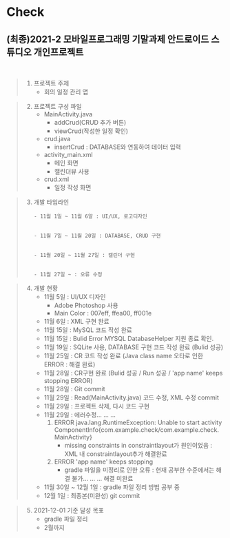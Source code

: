 Check
==============

(최종)2021-2 모바일프로그래밍 기말과제 안드로이드 스튜디오 개인프로젝트
-------------
<br>

> 1) 프로젝트 주제
>    * 회의 일정 관리 앱

> 2) 프로젝트 구성 파일
>     * MainActivity.java
>         - addCrud(CRUD 추가 버튼)
>         - viewCrud(작성한 일정 확인)
>     * crud.java
>         - insertCrud : DATABASE와 연동하여 데이터 입력
>     * activity_main.xml
>         - 메인 화면
>         - 캘린더뷰 사용
>     * crud.xml
>         - 일정 작성 화면


> 3) 개발 타임라인
>    <br>
>
>
>        - 11월 1일 ~ 11월 6알 : UI/UX, 로고디자인
>
>
>        - 11월 7일 ~ 11월 20일 : DATABASE, CRUD 구현
>
>
>        - 11월 20일 ~ 11월 27일 : 캘린더 구현
>
>
>        - 11월 27일 ~ : 오류 수정


> 4) 개발 현황
>    - 11월 5일 : UI/UX 디자인
>        - Adobe Photoshop 사용
>        - Main Color : 007eff, ffea00, ff001e
>    - 11월 6일 : XML 구현 완료
>    - 11월 15일 : MySQL 코드 작성 완료
>    - 11월 15일 : Bulid Error MYSQL DatabaseHelper 지원 종료 확인.
>    - 11월 19일 : SQLite 사용, DATABASE 구현 코드 작성 완료 (Bulid 성공)
>    - 11월 25일 : CR 코드 작성 완료 (Java class name 오타로 인한 ERROR : 해결 완료)
>    - 11월 28일 : CR구현 완료 (Bulid 성공 / Run 성공 / 'app name' keeps stopping ERROR)
>    - 11월 28일 : Git commit
>    - 11월 29일 : Read(MainActivity.java) 코드 수정, XML 수정 commit
>    - 11월 29일 : 프로젝트 삭제, 다시 코드 구현
>    - 11월 29일 : 에러수정... ... ...
>        1. ERROR java.lang.RuntimeException: Unable to start activity ComponentInfo{com.example.check/com.example.check.MainActivity}
>            * missing constraints in constraintlayout가 원인이었음 : XML 내 constraintlayout추가 해결완료
>        2. ERROR 'app name' keeps stopping
>            * gradle 파일을 미정리로 인한 오류 : 현재 공부한 수준에서는 해결 불가... ... ... 해결 미완료
>    - 11월 30일 ~ 12월 1일 : gradle 파일 정리 방법 공부 중
>    - 12월 1일 : 최종본(미완성) git commit
>

> 5) 2021-12-01 기준 달성 목표
>     - gradle 파일 정리
>     - 2월까지 
